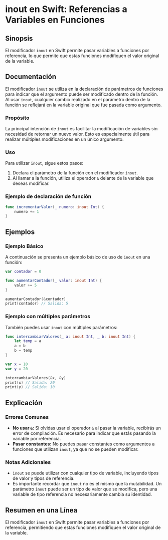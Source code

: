 <!--
Meta Description: # inout en Swift: Referencias a Variables en Funciones ## Sinopsis El modificador `inout` en Swift permite pasar variables a funciones por referencia,...
Meta Keywords: inout, que, variable, funciones, valor
-->

# inout en Swift: Referencias a Variables en Funciones

## Sinopsis
El modificador `inout` en Swift permite pasar variables a funciones por referencia, lo que permite que estas funciones modifiquen el valor original de la variable.

## Documentación
El modificador `inout` se utiliza en la declaración de parámetros de funciones para indicar que el argumento puede ser modificado dentro de la función. Al usar `inout`, cualquier cambio realizado en el parámetro dentro de la función se reflejará en la variable original que fue pasada como argumento.

### Propósito
La principal intención de `inout` es facilitar la modificación de variables sin necesidad de retornar un nuevo valor. Esto es especialmente útil para realizar múltiples modificaciones en un único argumento.

### Uso
Para utilizar `inout`, sigue estos pasos:
1. Declara el parámetro de la función con el modificador `inout`.
2. Al llamar a la función, utiliza el operador `&` delante de la variable que deseas modificar.

### Ejemplo de declaración de función
```swift
func incrementarValor(_ numero: inout Int) {
    numero += 1
}
```

## Ejemplos
### Ejemplo Básico
A continuación se presenta un ejemplo básico de uso de `inout` en una función:

```swift
var contador = 0

func aumentarContador(_ valor: inout Int) {
    valor += 5
}

aumentarContador(&contador)
print(contador) // Salida: 5
```

### Ejemplo con múltiples parámetros
También puedes usar `inout` con múltiples parámetros:

```swift
func intercambiarValores(_ a: inout Int, _ b: inout Int) {
    let temp = a
    a = b
    b = temp
}

var x = 10
var y = 20

intercambiarValores(&x, &y)
print(x) // Salida: 20
print(y) // Salida: 10
```

## Explicación
### Errores Comunes
- **No usar `&`:** Si olvidas usar el operador `&` al pasar la variable, recibirás un error de compilación. Es necesario para indicar que estás pasando la variable por referencia.
- **Pasar constantes:** No puedes pasar constantes como argumentos a funciones que utilizan `inout`, ya que no se pueden modificar.

### Notas Adicionales
- `inout` se puede utilizar con cualquier tipo de variable, incluyendo tipos de valor y tipos de referencia.
- Es importante recordar que `inout` no es el mismo que la mutabilidad. Un parámetro `inout` puede ser un tipo de valor que se modifica, pero una variable de tipo referencia no necesariamente cambia su identidad.

## Resumen en una Línea
El modificador `inout` en Swift permite pasar variables a funciones por referencia, permitiendo que estas funciones modifiquen el valor original de la variable.